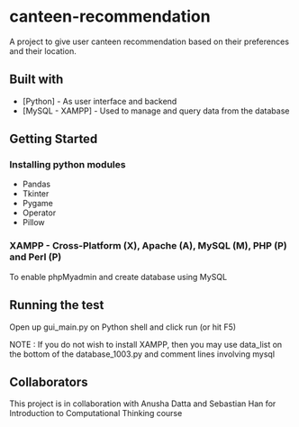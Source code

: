 # canteen-recommendation
A project to give user canteen recommendation based on their preferences and their location. 

## Built with

* [Python] - As user interface and backend
* [MySQL - XAMPP] - Used to manage and query data from the database

## Getting Started

### Installing python modules

* Pandas
* Tkinter
* Pygame
* Operator
* Pillow

### XAMPP - Cross-Platform (X), Apache (A), MySQL (M), PHP (P) and Perl (P)

To enable phpMyadmin and create database using MySQL 

## Running the test

Open up gui_main.py on Python shell and click run (or hit F5)

NOTE : If you do not wish to install XAMPP, then you may use data_list on the bottom of the database_1003.py and comment lines involving mysql

## Collaborators

This project is in collaboration with Anusha Datta and Sebastian Han for Introduction to Computational Thinking course
